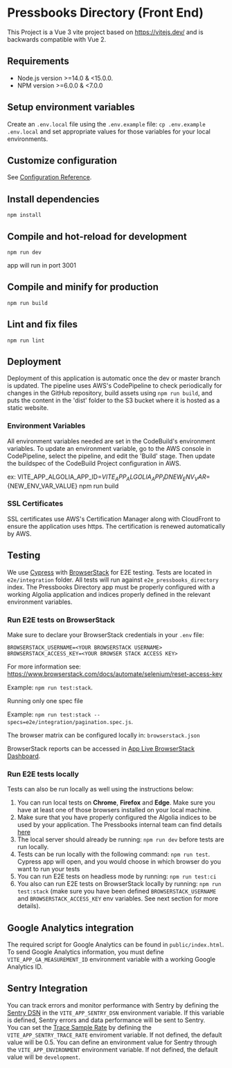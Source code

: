 # Pressbooks Directory (Front End)
This Project is a Vue 3 vite project based on https://vitejs.dev/ and is backwards compatible with Vue 2.

## Requirements

- Node.js version >=14.0 & <15.0.0.
- NPM version >=6.0.0 & <7.0.0

## Setup environment variables
Create an `.env.local` file using the `.env.example` file: `cp .env.example .env.local` and set appropriate values for those variables for your local environments.

## Customize configuration
See [Configuration Reference](https://vitejs.dev/).

## Install dependencies
```
npm install
```

## Compile and hot-reload for development
```
npm run dev
```
app will run in port 3001

## Compile and minify for production
```
npm run build
```

## Lint and fix files
```
npm run lint
```

## Deployment
Deployment of this application is automatic once the dev or master branch is updated. The pipeline uses AWS's CodePipeline to check periodically for changes in the GitHub repository, build assets using `npm run build`, and puts the content in the 'dist' folder to the S3 bucket where it is hosted as a static website.

### Environment Variables
All environment variables needed are set in the CodeBuild's environment variables. To update an environment variable, go to the AWS console in CodePipeline, select the pipeline, and edit the 'Build' stage. Then update the buildspec of the CodeBuild Project configuration in AWS.

ex: VITE_APP_ALGOLIA_APP_ID=${VITE_APP_ALGOLIA_APP_ID} NEW_ENV_VAR=${NEW_ENV_VAR_VALUE} npm run build

### SSL Certificates
SSL certificates use AWS's Certification Manager along with CloudFront to ensure the application uses https. The certification is renewed automatically by AWS.

## Testing
We use [Cypress](https://www.cypress.io/) with [BrowserStack](https://browserstack.com) for E2E testing. Tests are located in `e2e/integration` folder. All tests will run against `e2e_pressbooks_directory` index. The Pressbooks Directory app must be properly configured with a working Algolia application and indices properly defined in the relevant environment variables.

### Run E2E tests on BrowserStack
Make sure to declare your BrowserStack credentials in your `.env` file:
```
BROWSERSTACK_USERNAME=<YOUR BROWSERSTACK USERNAME>
BROWSERSTACK_ACCESS_KEY=<YOUR BROWSER STACK ACCESS KEY>
```
For more information see: https://www.browserstack.com/docs/automate/selenium/reset-access-key

Example: `npm run test:stack`.

Running only one spec file

Example: `npm run test:stack --specs=e2e/integration/pagination.spec.js`.

The browser matrix can be configured locally in: `browserstack.json`

BrowserStack reports can be accessed in [App Live BrowserStack Dashboard](https://automate.browserstack.com/dashboard/v2/). 

### Run E2E tests locally
Tests can also be run locally as well using the instructions below: 
1. You can run local tests on **Chrome**, **Firefox** and **Edge**. Make sure you have at least one of those browsers installed on your local machine.
1. Make sure that you have properly configured the Algolia indices to be used by your application. The Pressbooks internal team can find details [here](https://docs.google.com/document/d/1F82PSJKeufpKp8bGrDifjPxGo2x6tKD-HJpTsuadCeg/edit#heading=h.3j6ezaup0nca)
1. The local server should already be running: `npm run dev` before tests are run locally.
1. Tests can be run locally with the following command:  `npm run test`. Cypress app will open, and you would choose in which browser do you want to run your tests
1. You can run E2E tests on headless mode by running: `npm run test:ci`
1. You also can run E2E tests on BrowserStack locally by running: `npm run test:stack` (make sure you have been defined `BROWSERSTACK_USERNAME` and `BROWSERSTACK_ACCESS_KEY` env variables. See next section for more details).

## Google Analytics integration
The required script for Google Analytics can be found in `public/index.html`. To send Google Analytics information, you must define `VITE_APP_GA_MEASUREMENT_ID` environment variable with a working Google Analytics ID.

## Sentry Integration
You can track errors and monitor performance with Sentry by defining the [Sentry DSN](https://docs.sentry.io/platforms/javascript/guides/vue/configuration/options/#dsn) in the `VITE_APP_SENTRY_DSN` environment variable. If this variable is defined, Sentry errors and data performance will be sent to Sentry.  
You can set the [Trace Sample Rate](https://docs.sentry.io/platforms/javascript/guides/vue/configuration/options/#tracesSampleRate) by defining the `VITE_APP_SENTRY_TRACE_RATE` enviroment variable. If not defined, the default value will be 0.5.
You can define an environment value for Sentry through the `VITE_APP_ENVIRONMENT` environment variable. If not defined, the default value will be `development`.
